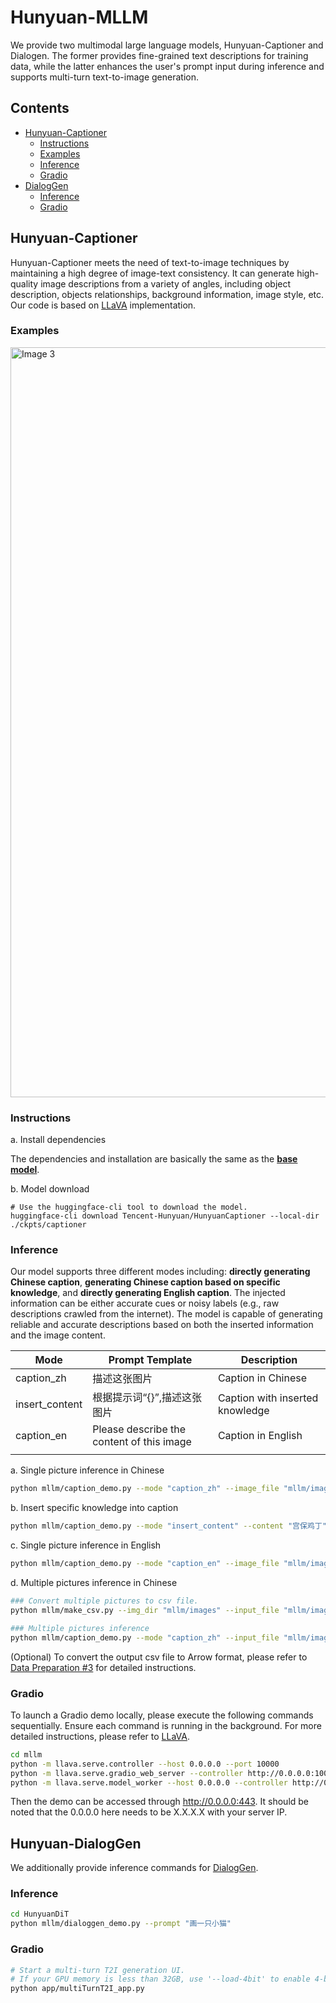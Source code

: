 # Hunyuan-MLLM
We provide two multimodal large language models, Hunyuan-Captioner and Dialogen. The former provides fine-grained text descriptions for training data, while the latter enhances the user's prompt input during inference and supports multi-turn text-to-image generation. 

## Contents
- [Hunyuan-Captioner](https://github.com/Tencent/HunyuanDiT/tree/main/mllm#hunyuan-captioner)
  - [Instructions](https://github.com/Tencent/HunyuanDiT/tree/main/mllm#instructions)
  - [Examples](https://github.com/Tencent/HunyuanDiT/tree/main/mllm#examples)
  - [Inference](https://github.com/Tencent/HunyuanDiT/tree/main/mllm#inference)
  - [Gradio](https://github.com/Tencent/HunyuanDiT/tree/main/mllm#gradio)
- [DialogGen](https://github.com/Tencent/HunyuanDiT/tree/main/mllm#dialoggen)
  - [Inference](https://github.com/Tencent/HunyuanDiT/tree/main/mllm#inference-1)
  - [Gradio](https://github.com/Tencent/HunyuanDiT/tree/main/mllm#gradio-1)

## Hunyuan-Captioner
Hunyuan-Captioner meets the need of text-to-image techniques by maintaining a high degree of image-text consistency. It can generate high-quality image descriptions from a variety of angles, including object description, objects relationships, background information, image style, etc. Our code is based on [LLaVA](https://github.com/haotian-liu/LLaVA) implementation.

### Examples

<td align="center"><img src="../asset/caption_demo.jpg" alt="Image 3" width="1200"/></td>
 

### Instructions
a. Install dependencies
     
The dependencies and installation are basically the same as the [**base model**](https://huggingface.co/Tencent-Hunyuan/HunyuanDiT-v1.1).

b. Model download
```shell
# Use the huggingface-cli tool to download the model.
huggingface-cli download Tencent-Hunyuan/HunyuanCaptioner --local-dir ./ckpts/captioner
```

### Inference

Our model supports three different modes including: **directly generating Chinese caption**, **generating Chinese caption based on specific knowledge**, and **directly generating English caption**. The injected information can be either accurate cues or noisy labels (e.g., raw descriptions crawled from the internet). The model is capable of generating reliable and accurate descriptions based on both the inserted information and the image content.

|Mode           | Prompt Template                           |Description                           | 
| ---           | ---                                       | ---                                  |
|caption_zh     | 描述这张图片                               |Caption in Chinese                    | 
|insert_content | 根据提示词“{}”,描述这张图片                 |Caption with inserted knowledge| 
|caption_en     | Please describe the content of this image |Caption in English                    |
|               |                                           |                                      |
 

a. Single picture inference in Chinese

```bash
python mllm/caption_demo.py --mode "caption_zh" --image_file "mllm/images/demo1.png" --model_path "./ckpts/captioner"
```

b. Insert specific knowledge into caption

```bash
python mllm/caption_demo.py --mode "insert_content" --content "宫保鸡丁" --image_file "mllm/images/demo2.png" --model_path "./ckpts/captioner"
```

c. Single picture inference in English

```bash
python mllm/caption_demo.py --mode "caption_en" --image_file "mllm/images/demo3.png" --model_path "./ckpts/captioner"
```

d. Multiple pictures inference in Chinese

```bash
### Convert multiple pictures to csv file. 
python mllm/make_csv.py --img_dir "mllm/images" --input_file "mllm/images/demo.csv"

### Multiple pictures inference
python mllm/caption_demo.py --mode "caption_zh" --input_file "mllm/images/demo.csv" --output_file "mllm/images/demo_res.csv" --model_path "./ckpts/captioner"
```

(Optional) To convert the output csv file to Arrow format, please refer to [Data Preparation #3](#data-preparation) for detailed instructions. 
   
### Gradio 
To launch a Gradio demo locally, please execute the following commands sequentially. Ensure each command is running in the background. For more detailed instructions, please refer to [LLaVA](https://github.com/haotian-liu/LLaVA). 
```bash
cd mllm
python -m llava.serve.controller --host 0.0.0.0 --port 10000
python -m llava.serve.gradio_web_server --controller http://0.0.0.0:10000 --model-list-mode reload --port 443
python -m llava.serve.model_worker --host 0.0.0.0 --controller http://0.0.0.0:10000 --port 40000 --worker http://0.0.0.0:40000 --model-path "../ckpts/captioner" --model-name LlavaMistral
```
Then the demo can be accessed through http://0.0.0.0:443. It should be noted that the 0.0.0.0 here needs to be X.X.X.X with your server IP.

 


## Hunyuan-DialogGen
We additionally provide inference commands for [DialogGen](https://github.com/Centaurusalpha/DialogGen). 
### Inference
```bash
cd HunyuanDiT
python mllm/dialoggen_demo.py --prompt "画一只小猫"
```

### Gradio
```bash
# Start a multi-turn T2I generation UI. 
# If your GPU memory is less than 32GB, use '--load-4bit' to enable 4-bit quantization, which requires at least 22GB of memory.
python app/multiTurnT2I_app.py
```